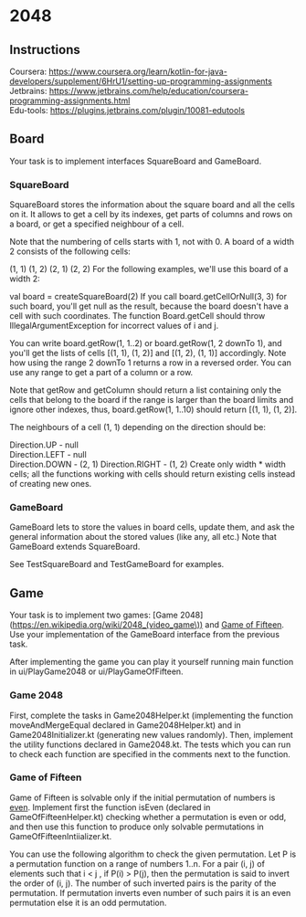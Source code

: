 # 2048

## Instructions

Coursera: https://www.coursera.org/learn/kotlin-for-java-developers/supplement/6HrU1/setting-up-programming-assignments  
Jetbrains: https://www.jetbrains.com/help/education/coursera-programming-assignments.html  
Edu-tools: https://plugins.jetbrains.com/plugin/10081-edutools

## Board

Your task is to implement interfaces SquareBoard and GameBoard.

### SquareBoard

SquareBoard stores the information about the square board and all the cells on it. It allows to get a cell by its indexes, get parts of columns and rows on a board, or get a specified neighbour of a cell.

Note that the numbering of cells starts with 1, not with 0. A board of a width 2 consists of the following cells:

(1, 1) (1, 2)
(2, 1) (2, 2)
For the following examples, we'll use this board of a width 2:

val board = createSquareBoard(2)
If you call board.getCellOrNull(3, 3) for such board, you'll get null as the result, because the board doesn't have a cell with such coordinates. The function Board.getCell should throw IllegalArgumentException for incorrect values of i and j.

You can write board.getRow(1, 1..2) or board.getRow(1, 2 downTo 1), and you'll get the lists of cells [(1, 1), (1, 2)] and [(1, 2), (1, 1)] accordingly. Note how using the range 2 downTo 1 returns a row in a reversed order. You can use any range to get a part of a column or a row.

Note that getRow and getColumn should return a list containing only the cells that belong to the board if the range is larger than the board limits and ignore other indexes, thus, board.getRow(1, 1..10) should return [(1, 1), (1, 2)].

The neighbours of a cell (1, 1) depending on the direction should be:

Direction.UP - null     
Direction.LEFT - null     
Direction.DOWN - (2, 1) 
Direction.RIGHT - (1, 2)
Create only width * width cells; all the functions working with cells should return existing cells instead of creating new ones.

### GameBoard

GameBoard lets to store the values in board cells, update them, and ask the general information about the stored values (like any, all etc.) Note that GameBoard extends SquareBoard.

See TestSquareBoard and TestGameBoard for examples.

## Game

Your task is to implement two games: [Game 2048](https://en.wikipedia.org/wiki/2048_(video_game\)) and [Game of Fifteen](https://en.wikipedia.org/wiki/15_puzzle). Use your implementation of the GameBoard interface from the previous task.

After implementing the game you can play it yourself running main function in ui/PlayGame2048 or ui/PlayGameOfFifteen.

### Game 2048

First, complete the tasks in Game2048Helper.kt (implementing the function moveAndMergeEqual declared in Game2048Helper.kt) and in Game2048Initializer.kt (generating new values randomly). Then, implement the utility functions declared in Game2048.kt. The tests which you can run to check each function are specified in the comments next to the function.

### Game of Fifteen

Game of Fifteen is solvable only if the initial permutation of numbers is [even](https://en.wikipedia.org/wiki/Parity_of_a_permutation). Implement first the function isEven (declared in GameOfFifteenHelper.kt) checking whether a permutation is even or odd, and then use this function to produce only solvable permutations in GameOfFifteenIntiializer.kt.

You can use the following algorithm to check the given permutation. Let P is a permutation function on a range of numbers 1..n. For a pair (i, j) of elements such that i < j , if P(i) > P(j), then the permutation is said to invert the order of (i, j). The number of such inverted pairs is the parity of the permutation. If permutation inverts even number of such pairs it is an even permutation else it is an odd permutation.